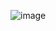 ![image](https://user-images.githubusercontent.com/68263452/116574844-ba58c600-a92b-11eb-979c-e7d8abdb063d.png)
